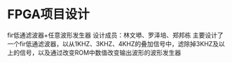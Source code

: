 # FPGA项目设计
fir低通滤波器+任意波形发生器
设计成员：林文塨、罗泽培、郑邦栋
主要设计了一个fir低通滤波器，以从1KHZ、3KHZ、4KHZ的叠加信号中，滤除掉3KHZ及以上的信号，以及通过改变ROM中数值改变输出波形的波形发生器
